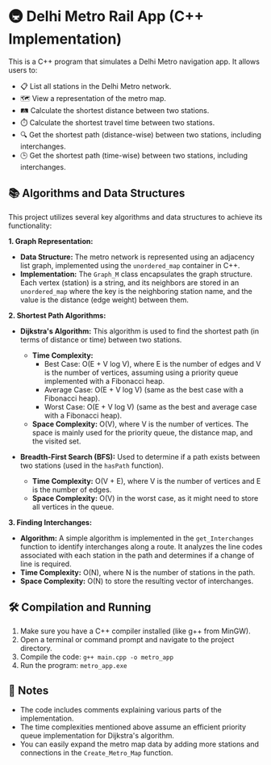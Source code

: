 # 🚇 Delhi Metro Rail App (C++ Implementation)

This is a C++ program that simulates a Delhi Metro navigation app. It allows users to:

* 📋 List all stations in the Delhi Metro network.
* 🗺️ View a representation of the metro map.
* 🛤️ Calculate the shortest distance between two stations.
* ⏱️ Calculate the shortest travel time between two stations.
* 🔍 Get the shortest path (distance-wise) between two stations, including interchanges.
* 🕒 Get the shortest path (time-wise) between two stations, including interchanges.

## 📚 Algorithms and Data Structures

This project utilizes several key algorithms and data structures to achieve its functionality:

**1. Graph Representation:**

* **Data Structure:** The metro network is represented using an adjacency list graph, implemented using the `unordered_map` container in C++.
* **Implementation:** The `Graph_M` class encapsulates the graph structure. Each vertex (station) is a string, and its neighbors are stored in an `unordered_map` where the key is the neighboring station name, and the value is the distance (edge weight) between them.

**2. Shortest Path Algorithms:**

* **Dijkstra's Algorithm:** This algorithm is used to find the shortest path (in terms of distance or time) between two stations.
    * **Time Complexity:**
        * Best Case: O(E + V log V), where E is the number of edges and V is the number of vertices, assuming using a priority queue implemented with a Fibonacci heap.
        * Average Case: O(E + V log V) (same as the best case with a Fibonacci heap).
        * Worst Case: O(E + V log V) (same as the best and average case with a Fibonacci heap).
    * **Space Complexity:** O(V), where V is the number of vertices. The space is mainly used for the priority queue, the distance map, and the visited set.

* **Breadth-First Search (BFS):** Used to determine if a path exists between two stations (used in the `hasPath` function).
    * **Time Complexity:** O(V + E), where V is the number of vertices and E is the number of edges.
    * **Space Complexity:** O(V) in the worst case, as it might need to store all vertices in the queue.

**3. Finding Interchanges:**

* **Algorithm:** A simple algorithm is implemented in the `get_Interchanges` function to identify interchanges along a route. It analyzes the line codes associated with each station in the path and determines if a change of line is required.
* **Time Complexity:** O(N), where N is the number of stations in the path.
* **Space Complexity:** O(N) to store the resulting vector of interchanges.

## 🛠️ Compilation and Running

1. Make sure you have a C++ compiler installed (like g++ from MinGW).
2. Open a terminal or command prompt and navigate to the project directory.
3. Compile the code: `g++ main.cpp -o metro_app`
4. Run the program: `metro_app.exe`

## 📝 Notes

* The code includes comments explaining various parts of the implementation.
* The time complexities mentioned above assume an efficient priority queue implementation for Dijkstra's algorithm.
* You can easily expand the metro map data by adding more stations and connections in the `Create_Metro_Map` function.
